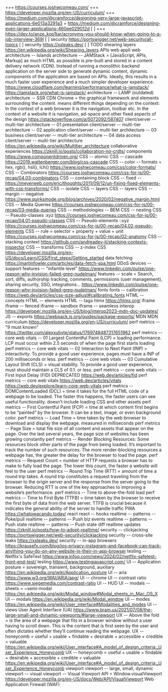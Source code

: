 +++ https://courses.joshwcomeau.com/
+++ https://developer.mozilla.org/en-US/curriculum/
+++ https://medium.com/@cramforce/designing-very-large-javascript-applications-6e013a3291a3 + https://medium.com/@cramforce/designing-even-larger-applications-460ee029012d
[ ] +++ https://dev.to/anze_kop1tar/acronyms-you-should-know-when-going-to-a-job-interview-369l
[ ] security https://portswigger.net/web-security/all-topics
[ ] security https://xsleaks.dev/
[ ] TODO shearing layers https://en.wikipedia.org/wiki/Shearing_layers
APIs web
appli web
architecture -- Islands
architecture -- JAMStack = [JavaScript, APIs, Markup] as much HTML as possible is pre-built and stored in a content delivery network (CDN). Instead of running a monolithic backend application on the server side to generate dynamic content, dynamic components of the application are based on APIs. Ideally, this results in a much faster user experience and a much simpler developer experience. https://www.cloudflare.com/learning/performance/what-is-jamstack/  https://jamstack.org/what-is-jamstack/
architecture -- LAMP (outdated)
architecture -- SSR
CDN
Chrome = the graphical framework and elements surrounding the content. means different things depending on the context: In the context of a web browser it is the navigation, toolbar etc. In the context of a website it is navigation, ad-space and other fixed aspects of the design https://stackoverflow.com/a/5072092/587407
client/server -- multi-tier architecture -- 01 presentation
client/server -- multi-tier architecture -- 02 application
client/server -- multi-tier architecture -- 03 business
client/server -- multi-tier architecture -- 04 data access
client/server -- multi-tier architecture https://en.wikipedia.org/wiki/Multitier_architecture
collaborative experiences https://zknill.io/posts/collaboration-no-crdts/
components https://www.componentdriven.org/
CSS -- atomic
CSS -- cascade https://2019.wattenberger.com/blog/css-cascade
CSS -- color -- formats = hex, rgb(), hsl(), lch() https://www.joshwcomeau.com/css/color-formats/
CSS -- Combinators https://courses.joshwcomeau.com/css-for-js/00-recap/04.03-combinators
CSS -- containing block
CSS -- fixed -- https://meyerweb.com/eric/thoughts/2011/09/12/un-fixing-fixed-elements-with-css-transforms/
CSS -- isolate
CSS -- layers
CSS -- layers
CSS -- margin -- negative https://www.quirksmode.org/blog/archives/2020/02/negative_margin.html
CSS -- Media Queries https://courses.joshwcomeau.com/css-for-js/00-recap/03-media-queries
CSS -- methodologies -- BEM
CSS -- nesting
CSS -- Pseudo-classes :xyz https://courses.joshwcomeau.com/css-for-js/00-recap/04.01-pseudo-classes
CSS -- Pseudo-elements ::xyz  https://courses.joshwcomeau.com/css-for-js/00-recap/04.02-pseudo-elements
CSS -- rule = selector + property + value + unit https://courses.joshwcomeau.com/css-for-js/00-recap/02-anatomy
CSS -- stacking context https://github.com/andreadev-it/stacking-contexts-inspector
CSS -- transforms
CSS -- z-index
CSS https://developer.mozilla.org/en-US/docs/Learn/CSS/First_steps/Getting_started
data fetching https://martinfowler.com/articles/data-fetch-spa.html
DDoS
devices -- support
features -- "infantile level" https://www.linkedin.com/pulse/one-reason-why-invision-failed-greg-nudelman/
features -- scale = Search, sort, diffs, authorship tracking, comments, permissions (user management), sharing security, SSO, integrations... https://www.linkedin.com/pulse/one-reason-why-invision-failed-greg-nudelman/
fonts
fonts -- calibration https://web.dev/articles/css-size-adjust#calibrating_fonts
HTML -- concepts
HTML -- elements
HTML -- tags
htmx https://htmx.org/
iframe
iframe -- fenced
iframe -- sandbox
iframe -- seamless
interop https://developer.mozilla.org/en-US/blog/interop2023-mdn-doc-updates/
JS -- exports https://webpack.js.org/guides/package-exports/
MDN
MDN curriculum https://developer.mozilla.org/en-US/curriculum/
perf metrics -- "9 must known" https://twitter.com/alexxubyte/status/1769748487317651962
perf metrics -- core web vitals -- 01 Largest Contentful Paint (LCP) = loading performance. LCP must occur within 2.5 seconds of when the page first starts loading 
perf metrics -- core web vitals -- 02 Interaction to Next Paint (INP) = interactivity. To provide a good user experience, pages must have a INP of 200 milliseconds or less.
perf metrics -- core web vitals -- 03 Cumulative Layout Shift (CLS) = visual stability. To provide a good user experience, must should maintain a CLS of 0.1. or less.
perf metrics -- core web vitals -- First Input Delay (FID) DEPRECATED https://web.dev/articles/fid
perf metrics -- core web vitals https://web.dev/articles/vitals  https://web.dev/explore/learn-core-web-vitals
perf metrics -- DOMContentLoaded (DCL) = time it takes for the full HTML code of a webpage to be loaded. The faster this happens, the faster users can see useful functionality. doesn’t include loading CSS and other assets
perf metrics -- First Contentful Paint (FCP) = time at which content first begins to be “painted” by the browser. It can be a text, image, or even background color.
perf metrics -- Load Time = time taken by the web browser to download and display the webpage. measured in milliseconds
perf metrics -- Page Size = total file size of all content and assets that appear on the page. Over the last several years, the page size of websites has been growing constantly
perf metrics -- Render Blocking Resources: Some resources block other parts of the page from being loaded. It’s important to track the number of such resources. The more render-blocking resources a webpage has, the greater the delay for the browser to load the page.
perf metrics -- Request Count = number of HTTP requests a browser has to make to fully load the page. The lower this count, the faster a website will feel to the user
perf metrics -- Round Trip Time (RTT) = amount of time a round trip takes. A round trip constitutes a request traveling from the browser to the origin server and the response from the server going to the browser. Reducing RTT is one of the key approaches to improving a website’s performance.
perf metrics -- Time to above-the-fold load
perf metrics -- Time to First Byte (TTFB) = time taken by the browser to receive the first byte of data from the web server. TTFB is crucial because it indicates the general ability of the server to handle traffic
PWA https://whatpwacando.today/
react
react -- hooks
realtime -- patterns -- Poke/pull
realtime -- patterns -- Push biz events
realtime -- patterns -- Push state
realtime -- patterns -- Push state diff
realtime updates https://zknill.io/posts/how-to-adopt-realtime/
security -- clickjacking https://portswigger.net/web-security/clickjacking
security -- cross-site leaks https://xsleaks.dev/
security -- in-app browsers https://krausefx.com/blog/ios-privacy-instagram-and-facebook-can-track-anything-you-do-on-any-website-in-their-in-app-browser
testing -- Netflix's SafeTest https://www.infoq.com/news/2024/02/netflix-safetest-front-end-test/
testing https://www.testingjavascript.com/
UI -- Application posture = sovereign, transient, background, auxiliary https://en.wikipedia.org/wiki/Application_posture
UI -- aria https://www.w3.org/WAI/ARIA/apg/
UI -- chrome
UI -- contrast ratio https://www.siegemedia.com/contrast-ratio
UI -- HUD
UI -- modals -- sheets = ~semi-modal https://en.wikipedia.org/wiki/Modal_window#Modal_sheets_in_Mac_OS_X
UI -- modals https://en.wikipedia.org/wiki/Modal_window
UI -- modes https://en.wikipedia.org/wiki/User_interface#Modalities_and_modes
UI -- views
User Agent Interface (UA) https://www.bram.us/2021/07/08/the-large-small-and-dynamic-viewports/#large-viewport
UX -- Above the fold = is the area of a webpage that fits in a browser window without a user having to scroll down. This is the content that is first seen by the user and often dictates whether they’ll continue reading the webpage.
UX -- honeycomb = useful + usable + findable + desirable + accessible + credible = valuable https://en.wikipedia.org/wiki/User_interface#A_model_of_design_criteria:_User_Experience_Honeycomb
UX -- honeycomb = useful + usable + findable + desirable + accessible + credible = valuable https://en.wikipedia.org/wiki/User_interface#A_model_of_design_criteria:_User_Experience_Honeycomb 
viewport
viewport -- large, small, dynamic
viewport -- visual
viewport -- Visual Viewport API = Window.visualViewport https://developer.mozilla.org/en-US/docs/Web/API/VisualViewport
Web Application Firewall (WAF)
